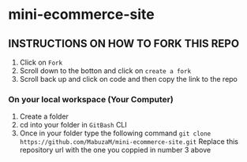 # mini-ecommerce-site

## INSTRUCTIONS ON HOW TO FORK THIS REPO
1) Click on `Fork`
2) Scroll down to the botton and click on `create a fork`
3) Scroll back up and click on code and then copy the link to the repo

### On your local workspace (Your Computer)
1) Create a folder
2) cd into your folder in `GitBash` CLI
3) Once in your folder type the following command
   `git clone https://github.com/MabuzaM/mini-ecommerce-site.git` Replace this repository url with the one you coppied in number 3 above

